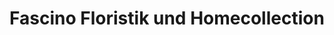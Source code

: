 ---
title: "Fascino Floristik und Homecollection"
url: /muenster/fascino-floristik-und-homecollection/
shop: Blumen
---
